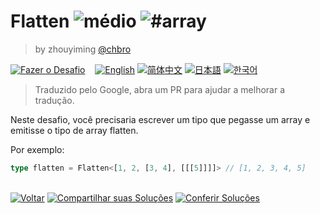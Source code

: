 <!--info-header-start--><h1>Flatten <img src="https://img.shields.io/badge/-m%C3%A9dio-d9901a" alt="médio"/> <img src="https://img.shields.io/badge/-%23array-999" alt="#array"/></h1><blockquote><p>by zhouyiming <a href="https://github.com/chbro" target="_blank">@chbro</a></p></blockquote><p><a href="https://tsch.js.org/459/play/pt-BR" target="_blank"><img src="https://img.shields.io/badge/-Fazer%20o%20Desafio-3178c6?logo=typescript&logoColor=white" alt="Fazer o Desafio"/></a> &nbsp;&nbsp;&nbsp;<a href="./README.md" target="_blank"><img src="https://img.shields.io/badge/-English-gray" alt="English"/></a>  <a href="./README.zh-CN.md" target="_blank"><img src="https://img.shields.io/badge/-%E7%AE%80%E4%BD%93%E4%B8%AD%E6%96%87-gray" alt="简体中文"/></a>  <a href="./README.ja.md" target="_blank"><img src="https://img.shields.io/badge/-%E6%97%A5%E6%9C%AC%E8%AA%9E-gray" alt="日本語"/></a>  <a href="./README.ko.md" target="_blank"><img src="https://img.shields.io/badge/-%ED%95%9C%EA%B5%AD%EC%96%B4-gray" alt="한국어"/></a> </p><!--info-header-end-->

> Traduzido pelo Google, abra um PR para ajudar a melhorar a tradução.

Neste desafio, você precisaria escrever um tipo que pegasse um array e emitisse o tipo de array flatten.

Por exemplo:

```ts
type flatten = Flatten<[1, 2, [3, 4], [[[5]]]]> // [1, 2, 3, 4, 5]
```

<!--info-footer-start--><br><a href="../../README.pt-BR.md" target="_blank"><img src="https://img.shields.io/badge/-Voltar-grey" alt="Voltar"/></a> <a href="https://tsch.js.org/459/answer/pt-BR" target="_blank"><img src="https://img.shields.io/badge/-Compartilhar%20suas%20Solu%C3%A7%C3%B5es-teal" alt="Compartilhar suas Soluções"/></a> <a href="https://tsch.js.org/459/solutions" target="_blank"><img src="https://img.shields.io/badge/-Conferir%20Solu%C3%A7%C3%B5es-de5a77?logo=awesome-lists&logoColor=white" alt="Conferir Soluções"/></a> <!--info-footer-end-->
